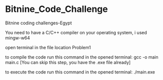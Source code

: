 # Bitnine_Code_Challenge
Bitnine coding challenges-Egypt

You need to have a C/C++ compiler on your operating system, i used mingw-w64

open terminal in the file location Problem1

to compile the code run this command in the opened terminal: gcc -o main main.c [You can skip this step, you have the .exe file already]

to execute the code run this command in the opened terminal: ./main.exe